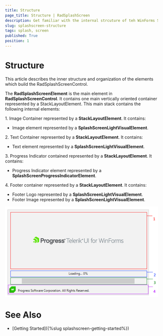 ```yaml
---
title: Structure
page_title: Structure | RadSplashScreen
description: Get familiar with the internal strcuture of teh WinForms SplashScreen .
slug: splashscreen-structure
tags: splash, screen
published: True
position: 1  
---
```


# Structure

This article describes the inner structure and organization of the elements which build the RadSplashScreenControl.

The **RadSplashScreenElement** is the main element in **RadSplashScreenControl**. It contains one main vertically oriented container represented by a StackLayoutElement. This main stack contains the following internal elements:

1\. Image Container represented by a **StackLayoutElement**. It contains:

* Image element represented by a **SplashScreenLightVisualElement**.

2\. Text Container represented by a **StackLayoutElement**. It contains:

* Text element represented by a **SplashScreenLightVisualElement**.
	
3\. Progress Indicator contained represented by a **StackLayoutElement**. It contains:

* Progress Indicator element represented by a **SplashScreenProgressIndicatorElement**.

4\. Footer container represented by a **StackLayoutElement**. It contains:

* Footer Logo represented by a **SplashScreenLightVisualElement**.
* Footer Image represented by a **SplashScreenLightVisualElement**.
	
![splashscreen-structure 001](images/splashscreen-structure001.png) 

# See Also

* [Getting Started]({%slug splashscreen-getting-started%}) 
 
        
